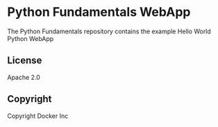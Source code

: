 Python Fundamentals WebApp
==========================

The Python Fundamentals repository contains the example Hello World Python WebApp

## License

Apache 2.0

## Copyright

Copyright Docker Inc
